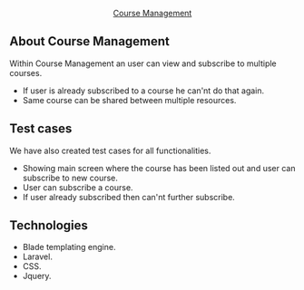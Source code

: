 <p align="center"><a href="#" target="_blank">Course Management</a></p>


## About Course Management

Within Course Management an user can view and subscribe to multiple courses.

- If user is already subscribed to a course he can'nt do that again.
- Same course can be shared between multiple resources.


## Test cases

We have also created test cases for all functionalities.
- Showing main screen where the course has been listed out and user can subscribe to new course.
- User can subscribe a course.
- If user already subscribed then can'nt further subscribe.


## Technologies

 - Blade templating engine.
 - Laravel.
 - CSS.
 - Jquery.